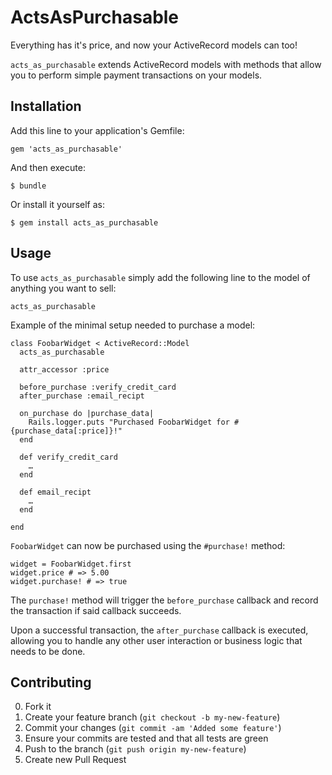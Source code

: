 # ActsAsPurchasable

Everything has it's price, and now your ActiveRecord models can too!

`acts_as_purchasable` extends ActiveRecord models with methods that
allow you to perform simple payment transactions on your models.

## Installation

Add this line to your application's Gemfile:

    gem 'acts_as_purchasable'

And then execute:

    $ bundle

Or install it yourself as:

    $ gem install acts_as_purchasable


## Usage

To use `acts_as_purchasable` simply add the following line to the model of anything you
want to sell:

    acts_as_purchasable

Example of the minimal setup needed to purchase a model:

    class FoobarWidget < ActiveRecord::Model
      acts_as_purchasable

      attr_accessor :price

      before_purchase :verify_credit_card
      after_purchase :email_recipt

      on_purchase do |purchase_data|
        Rails.logger.puts "Purchased FoobarWidget for #{purchase_data[:price]}!"
      end

      def verify_credit_card
        …
      end

      def email_recipt
        …
      end

    end

`FoobarWidget` can now be purchased using the `#purchase!` method:

    widget = FoobarWidget.first
    widget.price # => 5.00
    widget.purchase! # => true

The `purchase!` method will trigger the `before_purchase` callback and
record the transaction if said callback succeeds.

Upon a successful transaction, the `after_purchase` callback is
executed, allowing you to handle any other user interaction or business
logic that needs to be done.

## Contributing

0. Fork it
0. Create your feature branch (`git checkout -b my-new-feature`)
0. Commit your changes (`git commit -am 'Added some feature'`)
0. Ensure your commits are tested and that all tests are green
0. Push to the branch (`git push origin my-new-feature`)
0. Create new Pull Request
